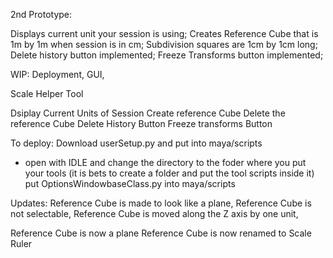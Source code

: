 2nd Prototype:

Displays current unit your session is using;
Creates Reference Cube that is 1m by 1m when session is in cm;
Subdivision squares are 1cm by 1cm long;
Delete history button implemented;
Freeze Transforms button implemented;

WIP:
Deployment,
GUI,


Scale Helper Tool

Dsiplay Current Units of Session
Create  reference Cube
Delete the reference Cube
Delete History Button
Freeze transforms Button

To deploy:
Download userSetup.py and put into maya/scripts
  - open with IDLE and change the directory to the foder where you put your tools (it is bets to create a folder and put the tool scripts inside it)
  put OptionsWindowbaseClass.py into maya/scripts
  
  
  
Updates:
Reference Cube is made to look like a plane,
Reference Cube is not selectable,
Reference Cube is moved along the Z axis by one unit,

Reference Cube is now a plane
Reference Cube is now renamed to Scale Ruler
